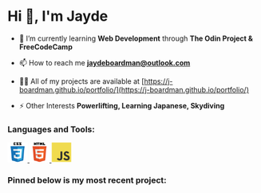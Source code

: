<h1 align="left">Hi 👋, I'm Jayde</h1>

- 🌱 I’m currently learning **Web Development** through **The Odin Project & FreeCodeCamp**

- 📫 How to reach me **jaydeboardman@outlook.com**

- 👨‍💻 All of my projects are available at [https://j-boardman.github.io/portfolio/](https://j-boardman.github.io/portfolio/)

- ⚡ Other Interests **Powerlifting, Learning Japanese, Skydiving**
 
<p align="left">
</p>

<h3 align="left">Languages and Tools:</h3>
<p align="left"> <a href="https://www.w3schools.com/css/" target="_blank" rel="noreferrer"> <img src="https://raw.githubusercontent.com/devicons/devicon/master/icons/css3/css3-original-wordmark.svg" alt="css3" width="40" height="40"/> </a> <a href="https://www.w3.org/html/" target="_blank" rel="noreferrer"> <img src="https://raw.githubusercontent.com/devicons/devicon/master/icons/html5/html5-original-wordmark.svg" alt="html5" width="40" height="40"/> </a> <a href="https://developer.mozilla.org/en-US/docs/Web/JavaScript" target="_blank" rel="noreferrer"> <img src="https://raw.githubusercontent.com/devicons/devicon/master/icons/javascript/javascript-original.svg" alt="javascript" width="40" height="40"/> </a> </p>


<h3 align="left"> Pinned below is my most recent project: </h3>
